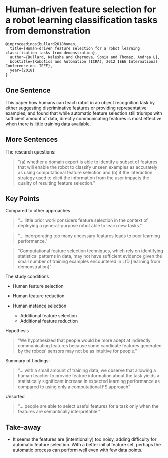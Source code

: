 # Human-driven feature selection for a robot learning classification tasks from demonstration

```
@inproceedings{bullard2018human,
  title={Human-driven feature selection for a robot learning classification tasks from demonstration},
  author={Bullard, Kalesha and Chernova, Sonia and Thomaz, Andrea L},
  booktitle={Robotics and Automation (ICRA), 2012 IEEE International Conference on. IEEE},
  year={2018}
}
```

## One Sentence
This paper how humans can teach robot in an object recognition task by either suggesting discriminative features or providing representative examples, and found that while automatic feature selection still triumps with sufficient amount of data, directly communicating features is most effective when there is little training data available.

## More Sentences
The research questions:
> "(a) whether a domain expert is able to identify a subset of features that will enable the robot to classify unseen examples as accurately as using computational feature selection and (b) if the interaction strategy used to elicit the information from the user impacts the quality of resulting feature selection."

## Key Points
Compared to other approaches
> "... little prior work considers feature selection in the context of deploying a general-purpose robot able to learn new tasks."

> "... incorporating too many uncessary features leads to poor learning performance."

> "Computational feature selection techniques, which rely on identifying statistical patterns in data, may not have sufficient evidence given the small number of training examples encountered in LfD [learning from demonstration]"

The study conditions
* Human feature selection
* Human feature reduction
* Human instance selection

  * Additional feature selection
  * Additional feature reduction

Hypothesis
> "We hypothesized that people would be more adept at indirectly communicating features because some candidate features generated by the robots' sensors may not be as intuitive for people."

Summary of findings:
> "... with a small amount of training data, we observe that allowing a human teacher to provide feature information about the task yields a statistically significant increase in expected learning performance as compared to using only a computational FS approach"


Unsorted
> "... people are able to select useful features for a task only when the features are semantically interpretable."

## Take-away
* It seems the features are (intentionally) too noisy, adding difficulty for automatic feature selection. With a better initial feature set, perhaps the automatic process can perform well even with few data points.